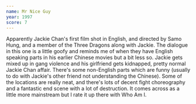 ```yaml
---
name: Mr Nice Guy
year: 1997
score: 7
---
```

Apparently Jackie Chan's first film shot in English, and directed by Samo Hung, and a member of the Three Dragons along with Jackie. The dialogue in this one is a little goofy and reminds me of when they have English speaking parts in his earlier Chinese movies but a bit less so. Jackie gets mixed up in gang violence and his girlfriend gets kidnapped, pretty normal Jackie Chan affair. There's some non-English parts which are funny (usually to do with Jackie's other friend not understanding the Chinese). Some of the locations are really neat, and there's lots of decent fight choreography and a fantastic end scene with a lot of destruction. It comes across as a little more mainstream but I rate it up there with Who Am I.
